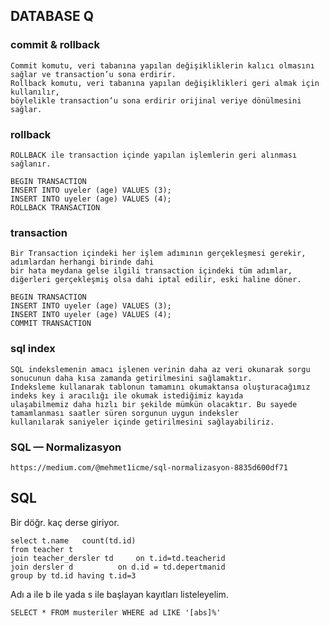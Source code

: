 ## DATABASE Q

### commit & rollback
```
Commit komutu, veri tabanına yapılan değişikliklerin kalıcı olmasını sağlar ve transaction’u sona erdirir.
Rollback komutu, veri tabanına yapılan değişiklikleri geri almak için kullanılır, 
böylelikle transaction’u sona erdirir orijinal veriye dönülmesini sağlar.
```
### rollback
```
ROLLBACK ile transaction içinde yapılan işlemlerin geri alınması sağlanır.
```
```
BEGIN TRANSACTION
INSERT INTO uyeler (age) VALUES (3);
INSERT INTO uyeler (age) VALUES (4);
ROLLBACK TRANSACTION
```

### transaction
```
Bir Transaction içindeki her işlem adımının gerçekleşmesi gerekir, adımlardan herhangi birinde dahi 
bir hata meydana gelse ilgili transaction içindeki tüm adımlar, 
diğerleri gerçekleşmiş olsa dahi iptal edilir, eski haline döner.
```
```
BEGIN TRANSACTION
INSERT INTO uyeler (age) VALUES (3);
INSERT INTO uyeler (age) VALUES (4);
COMMIT TRANSACTION
```

### sql index
```
SQL indekslemenin amacı işlenen verinin daha az veri okunarak sorgu sonucunun daha kısa zamanda getirilmesini sağlamaktır. 
Indeksleme kullanarak tablonun tamamını okumaktansa oluşturacağımız indeks key i aracılığı ile okumak istediğimiz kayıda 
ulaşabilmemiz daha hızlı bir şekilde mümkün olacaktır. Bu sayede tamamlanması saatler süren sorgunun uygun indeksler 
kullanılarak saniyeler içinde getirilmesini sağlayabiliriz.
```

### SQL — Normalizasyon
```
https://medium.com/@mehmet1icme/sql-normalizasyon-8835d600df71
```

## SQL
Bir döğr. kaç derse giriyor.
```
select t.name	count(td.id) 
from teacher t
join teacher_dersler td 	on t.id=td.teacherid
join dersler d 			on d.id = td.depertmanid
group by td.id having t.id=3
```
Adı a ile b ile yada s ile başlayan kayıtları listeleyelim.
```
SELECT * FROM musteriler WHERE ad LIKE '[abs]%'
``` 
